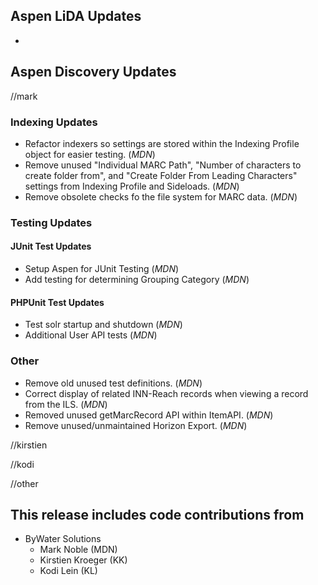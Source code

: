 ## Aspen LiDA Updates
- 

## Aspen Discovery Updates
//mark
### Indexing Updates
- Refactor indexers so settings are stored within the Indexing Profile object for easier testing. (*MDN*)
- Remove unused "Individual MARC Path", "Number of characters to create folder from", and "Create Folder From Leading Characters" settings from Indexing Profile and Sideloads. (*MDN*)
- Remove obsolete checks fo the file system for MARC data. (*MDN*)

### Testing Updates
#### JUnit Test Updates
- Setup Aspen for JUnit Testing (*MDN*)
- Add testing for determining Grouping Category (*MDN*)

#### PHPUnit Test Updates
- Test solr startup and shutdown (*MDN*)
- Additional User API tests (*MDN*)

### Other
- Remove old unused test definitions. (*MDN*)
- Correct display of related INN-Reach records when viewing a record from the ILS. (*MDN*)
- Removed unused getMarcRecord API within ItemAPI. (*MDN*)
- Remove unused/unmaintained Horizon Export. (*MDN*)

//kirstien

//kodi

//other

## This release includes code contributions from
- ByWater Solutions
  - Mark Noble (MDN)
  - Kirstien Kroeger (KK)
  - Kodi Lein (KL)

